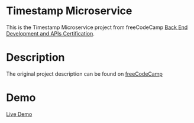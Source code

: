 # Timestamp Microservice

This is the Timestamp Microservice project from freeCodeCamp [Back End Development and APIs Certification](https://www.freecodecamp.org/learn/back-end-development-and-apis/). 

# Description 

The original project description can be found on [freeCodeCamp](https://www.freecodecamp.org/learn/back-end-development-and-apis/back-end-development-and-apis-projects/timestamp-microservice)

# Demo

[Live Demo](https://timestamp-microservice.freecodecamp.rocks/)
